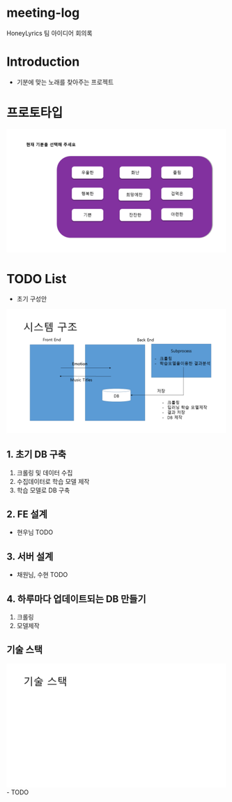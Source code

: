 # meeting-log
HoneyLyrics 팀 아이디어 회의록

# Introduction
 - 기분에 맞는 노래를 찾아주는 프로젝트
# 프로토타입
<img src= ./Presentation1/Slide1.PNG>


# TODO List
- 초기 구성안
<img src= ./Presentation1/Slide2.PNG>

## 1. 초기 DB 구축
1. 크롤링 및 데이터 수집
2. 수집데이터로 학습 모델 제작
3. 학습 모델로 DB 구축 
## 2. FE 설계
- 현우님 TODO
## 3. 서버 설계
- 채원님, 수현 TODO
## 4. 하루마다 업데이트되는 DB 만들기
1. 크롤링 
2. 모델제작

## 기술 스택
<img src= ./Presentation1/Slide3.PNG>
- TODO
